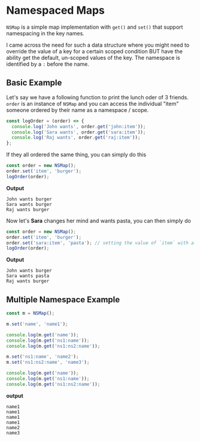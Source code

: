 Namespaced Maps
=======================

`NSMap` is a simple map implementation with `get()` and `set()` that support namespacing in the key names. 

I came across the need for such a data structure where you might need to override the value of a key for a certain scoped condition BUT have the ability get the default, un-scoped values of the key. The namespace is identified by a `:` before the name. 

Basic Example
-------

Let's say we have a following function to print the lunch oder of 3 friends. `order` is an instance of `NSMap` and you can access the individual "item" someone ordered by their name as a namespace / scope.

```js
const logOrder = (order) => {
  console.log('John wants', order.get('john:item'));
  console.log('Sara wants', order.get('sara:item'));
  console.log('Raj wants', order.get('raj:item'));
};
```

If they all ordered the same thing, you can simply do this

```js
const order = new NSMap();
order.set('item', 'burger');
logOrder(order);
```

**Output**

```
John wants burger
Sara wants burger
Raj wants burger
```

Now let's **Sara** changes her mind and wants pasta, you can then simply do

```js
const order = new NSMap();
order.set('item', 'burger');
order.set('sara:item', 'pasta'); // setting the value of `item` with a namespcace/scope of `sara`
logOrder(order);
```

**Output**

```
John wants burger
Sara wants pasta
Raj wants burger
```

Multiple Namespace Example
-----------

```js
const m = NSMap();

m.set('name', 'name1');

console.log(m.get('name'));
console.log(m.get('ns1:name'));
console.log(m.get('ns1:ns2:name'));

m.set('ns1:name', 'name2');
m.set('ns1:ns2:name', 'name3');

console.log(m.get('name'));
console.log(m.get('ns1:name'));
console.log(m.get('ns1:ns2:name'));
```

**output**

```
name1
name1
name1
name1
name2
name3
```
